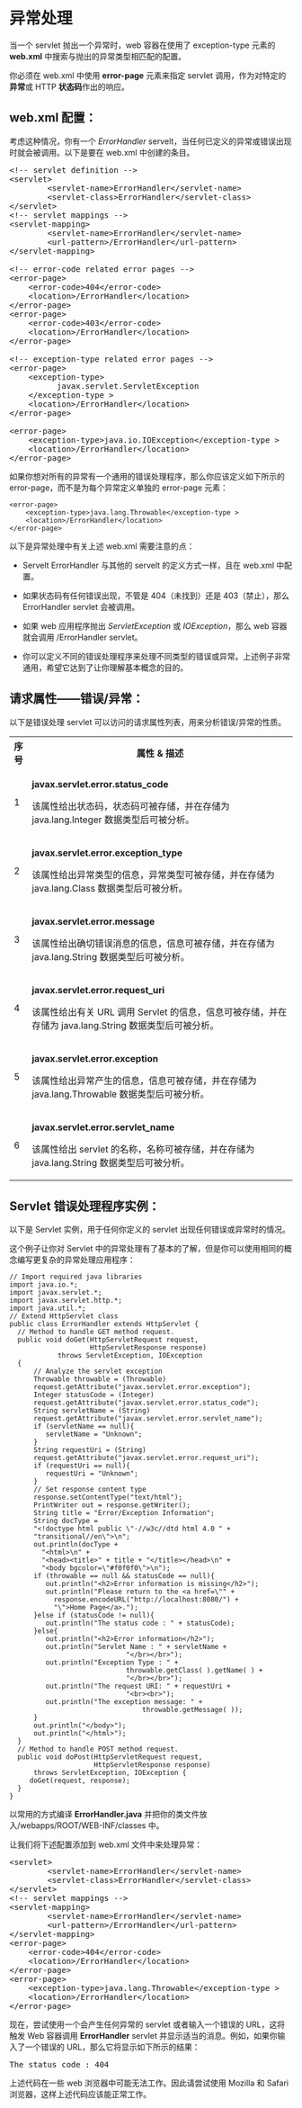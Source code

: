 # 异常处理

当一个 servlet 抛出一个异常时，web 容器在使用了 exception-type 元素的 **web.xml** 中搜索与抛出的异常类型相匹配的配置。

你必须在 web.xml 中使用 **error-page** 元素来指定 servlet 调用，作为对特定的**异常**或 HTTP **状态码**作出的响应。

## web.xml 配置：

考虑这种情况，你有一个 *ErrorHandler* servelt，当任何已定义的异常或错误出现时就会被调用。以下是要在 web.xml 中创建的条目。

<pre class="prettyprint notranslate">
&lt;!-- servlet definition --&gt;
&lt;servlet&gt;
        &lt;servlet-name&gt;ErrorHandler&lt;/servlet-name&gt;
        &lt;servlet-class&gt;ErrorHandler&lt;/servlet-class&gt;
&lt;/servlet&gt;
&lt;!-- servlet mappings --&gt;
&lt;servlet-mapping&gt;
        &lt;servlet-name&gt;ErrorHandler&lt;/servlet-name&gt;
        &lt;url-pattern&gt;/ErrorHandler&lt;/url-pattern&gt;
&lt;/servlet-mapping&gt;

&lt;!-- error-code related error pages --&gt;
&lt;error-page&gt;
    &lt;error-code&gt;404&lt;/error-code&gt;
    &lt;location&gt;/ErrorHandler&lt;/location&gt;
&lt;/error-page&gt;
&lt;error-page&gt;
    &lt;error-code&gt;403&lt;/error-code&gt;
    &lt;location&gt;/ErrorHandler&lt;/location&gt;
&lt;/error-page&gt;

&lt;!-- exception-type related error pages --&gt;
&lt;error-page&gt;
    &lt;exception-type&gt;
          javax.servlet.ServletException
    &lt;/exception-type &gt;
    &lt;location&gt;/ErrorHandler&lt;/location&gt;
&lt;/error-page&gt;

&lt;error-page&gt;
    &lt;exception-type&gt;java.io.IOException&lt;/exception-type &gt;
    &lt;location&gt;/ErrorHandler&lt;/location&gt;
&lt;/error-page&gt;
</pre>


如果你想对所有的异常有一个通用的错误处理程序，那么你应该定义如下所示的 error-page，而不是为每个异常定义单独的 error-page 元素：

``` 
<error-page>
    <exception-type>java.lang.Throwable</exception-type >
    <location>/ErrorHandler</location>
</error-page>
```

以下是异常处理中有关上述 web.xml 需要注意的点：

- Servelt ErrorHandler 与其他的 servelt 的定义方式一样，且在 web.xml 中配置。

- 如果状态码有任何错误出现，不管是 404（未找到）还是 403（禁止），那么 ErrorHandler servlet 会被调用。

- 如果 web 应用程序抛出 *ServletException* 或 *IOException*，那么 web 容器就会调用 /ErrorHandler servlet。

- 你可以定义不同的错误处理程序来处理不同类型的错误或异常。上述例子非常通用，希望它达到了让你理解基本概念的目的。

## 请求属性——错误/异常：

以下是错误处理 servlet 可以访问的请求属性列表，用来分析错误/异常的性质。

<table class="table table-bordered">
<tr><th style="width:5%">序号</th><th>属性 &amp; 描述</th></tr>
<tr><td>1</td><td><p><b>javax.servlet.error.status_code</b></p>
<p>该属性给出状态码，状态码可被存储，并在存储为 java.lang.Integer 数据类型后可被分析。</p></td></tr>
<tr><td>2</td><td><p><b>javax.servlet.error.exception_type</b></p>
<p>该属性给出异常类型的信息，异常类型可被存储，并在存储为 java.lang.Class 数据类型后可被分析。</p></td></tr>
<tr><td>3</td><td><p><b>javax.servlet.error.message</b></p>
<p>该属性给出确切错误消息的信息，信息可被存储，并在存储为 java.lang.String 数据类型后可被分析。</p></td></tr>
<tr><td>4</td><td><p><b>javax.servlet.error.request_uri</b></p>
<p>该属性给出有关 URL 调用 Servlet 的信息，信息可被存储，并在存储为 java.lang.String 数据类型后可被分析。</p></td></tr>
<tr><td>5</td><td><p><b>javax.servlet.error.exception</b></p>
<p>该属性给出异常产生的信息，信息可被存储，并在存储为 java.lang.Throwable 数据类型后可被分析。</p></td></tr>
<tr><td>6</td><td><p><b>javax.servlet.error.servlet_name</b></p>
<p>该属性给出 servlet 的名称，名称可被存储，并在存储为 java.lang.String 数据类型后可被分析。</p></td></tr>
</table> 

## Servlet 错误处理程序实例：

以下是 Servlet 实例，用于任何你定义的 servlet 出现任何错误或异常时的情况。

这个例子让你对 Servlet 中的异常处理有了基本的了解，但是你可以使用相同的概念编写更复杂的异常处理应用程序：

``` 
// Import required java libraries
import java.io.*;
import javax.servlet.*;
import javax.servlet.http.*;
import java.util.*;
// Extend HttpServlet class
public class ErrorHandler extends HttpServlet {
  // Method to handle GET method request.
  public void doGet(HttpServletRequest request,
                    HttpServletResponse response)
            throws ServletException, IOException
  {
      // Analyze the servlet exception       
      Throwable throwable = (Throwable)
      request.getAttribute("javax.servlet.error.exception");
      Integer statusCode = (Integer)
      request.getAttribute("javax.servlet.error.status_code");
      String servletName = (String)
      request.getAttribute("javax.servlet.error.servlet_name");
      if (servletName == null){
         servletName = "Unknown";
      }
      String requestUri = (String)
      request.getAttribute("javax.servlet.error.request_uri");
      if (requestUri == null){
         requestUri = "Unknown";
      }
      // Set response content type
      response.setContentType("text/html");
      PrintWriter out = response.getWriter();
	  String title = "Error/Exception Information";
      String docType =
      "<!doctype html public \"-//w3c//dtd html 4.0 " +
      "transitional//en\">\n";
      out.println(docType +
        "<html>\n" +
        "<head><title>" + title + "</title></head>\n" +
        "<body bgcolor=\"#f0f0f0\">\n");
      if (throwable == null && statusCode == null){
         out.println("<h2>Error information is missing</h2>");
         out.println("Please return to the <a href=\"" + 
           response.encodeURL("http://localhost:8080/") + 
           "\">Home Page</a>.");
      }else if (statusCode != null){
         out.println("The status code : " + statusCode);
      }else{
         out.println("<h2>Error information</h2>");
         out.println("Servlet Name : " + servletName + 
                             "</br></br>");
         out.println("Exception Type : " + 
                             throwable.getClass( ).getName( ) + 
                             "</br></br>");
         out.println("The request URI: " + requestUri + 
                             "<br><br>");
         out.println("The exception message: " + 
                                 throwable.getMessage( ));
      }
      out.println("</body>");
      out.println("</html>");
  }
  // Method to handle POST method request.
  public void doPost(HttpServletRequest request,
                     HttpServletResponse response)
      throws ServletException, IOException {
     doGet(request, response);
  }
}
```

以常用的方式编译 **ErrorHandler.java** 并把你的类文件放入<Tomcat-installation-directory>/webapps/ROOT/WEB-INF/classes 中。

让我们将下述配置添加到 web.xml 文件中来处理异常：

<pre class="prettyprint notranslate">
&lt;servlet&gt;
        &lt;servlet-name&gt;ErrorHandler&lt;/servlet-name&gt;
        &lt;servlet-class&gt;ErrorHandler&lt;/servlet-class&gt;
&lt;/servlet&gt;
&lt;!-- servlet mappings --&gt;
&lt;servlet-mapping&gt;
        &lt;servlet-name&gt;ErrorHandler&lt;/servlet-name&gt;
        &lt;url-pattern&gt;/ErrorHandler&lt;/url-pattern&gt;
&lt;/servlet-mapping&gt;
&lt;error-page&gt;
    &lt;error-code&gt;404&lt;/error-code&gt;
    &lt;location&gt;/ErrorHandler&lt;/location&gt;
&lt;/error-page&gt;
&lt;error-page&gt;
    &lt;exception-type&gt;java.lang.Throwable&lt;/exception-type &gt;
    &lt;location&gt;/ErrorHandler&lt;/location&gt;
&lt;/error-page&gt;
</pre>

现在，尝试使用一个会产生任何异常的 servlet 或者输入一个错误的 URL，这将触发 Web 容器调用 **ErrorHandler** servlet 并显示适当的消息。例如，如果你输入了一个错误的 URL，那么它将显示如下所示的结果：

<pre class="result notranslate">
The status code : 404
</pre>



上述代码在一些 web 浏览器中可能无法工作。因此请尝试使用 Mozilla 和 Safari 浏览器，这样上述代码应该能正常工作。
